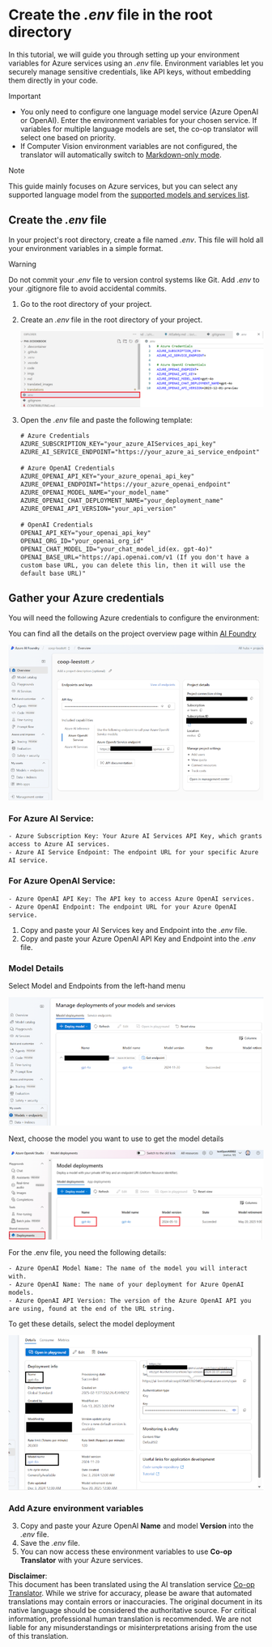<!--
CO_OP_TRANSLATOR_METADATA:
{
  "original_hash": "53c99ea0ead7a3500149d4bb96be5811",
  "translation_date": "2025-05-06T17:53:22+00:00",
  "source_file": "getting_started/command-line-guide/create-env-file.md",
  "language_code": "en"
}
-->
# Create the *.env* file in the root directory

In this tutorial, we will guide you through setting up your environment variables for Azure services using an *.env* file. Environment variables let you securely manage sensitive credentials, like API keys, without embedding them directly in your code.

> [!IMPORTANT]
> - You only need to configure one language model service (Azure OpenAI or OpenAI). Enter the environment variables for your chosen service. If variables for multiple language models are set, the co-op translator will select one based on priority.
> - If Computer Vision environment variables are not configured, the translator will automatically switch to [Markdown-only mode](./markdown-only-mode.md).

> [!NOTE]
> This guide mainly focuses on Azure services, but you can select any supported language model from the [supported models and services list](../README.md#-supported-models-and-services).

## Create the *.env* file

In your project's root directory, create a file named *.env*. This file will hold all your environment variables in a simple format.

> [!WARNING]
> Do not commit your *.env* file to version control systems like Git. Add *.env* to your .gitignore file to avoid accidental commits.

1. Go to the root directory of your project.

1. Create an *.env* file in the root directory of your project.

    ![Create *.env* file.](../../../../imgs/create-env.png)

1. Open the *.env* file and paste the following template:

    ```plaintext
    # Azure Credentials
    AZURE_SUBSCRIPTION_KEY="your_azure_AIServices_api_key"
    AZURE_AI_SERVICE_ENDPOINT="https://your_azure_ai_service_endpoint"

    # Azure OpenAI Credentials
    AZURE_OPENAI_API_KEY="your_azure_openai_api_key"
    AZURE_OPENAI_ENDPOINT="https://your_azure_openai_endpoint"
    AZURE_OPENAI_MODEL_NAME="your_model_name"
    AZURE_OPENAI_CHAT_DEPLOYMENT_NAME="your_deployment_name"
    AZURE_OPENAI_API_VERSION="your_api_version"

    # OpenAI Credentials
    OPENAI_API_KEY="your_openai_api_key"
    OPENAI_ORG_ID="your_openai_org_id"
    OPENAI_CHAT_MODEL_ID="your_chat_model_id(ex. gpt-4o)"
    OPENAI_BASE_URL="https://api.openai.com/v1 (If you don't have a custom base URL, you can delete this lin, then it will use the default base URL)"
    ```

## Gather your Azure credentials

You will need the following Azure credentials to configure the environment:

You can find all the details on the project overview page within [AI Foundry](https://ai.azure.com/build/overview)

![Foundry-overview](../../../../imgs/foundry-overview.png)

### For Azure AI Service:

    - Azure Subscription Key: Your Azure AI Services API Key, which grants access to Azure AI services.
    - Azure AI Service Endpoint: The endpoint URL for your specific Azure AI service.

### For Azure OpenAI Service:

    - Azure OpenAI API Key: The API key to access Azure OpenAI services.
    - Azure OpenAI Endpoint: The endpoint URL for your Azure OpenAI service.

1. Copy and paste your AI Services key and Endpoint into the *.env* file.
2. Copy and paste your Azure OpenAI API Key and Endpoint into the *.env* file.

### Model Details

Select Model and Endpoints from the left-hand menu

![FoundryModels](../../../../imgs/gpt-models.png)

Next, choose the model you want to use to get the model details

![ModelDetails](../../../../imgs/model-deployment-name.png)

For the .env file, you need the following details:

    - Azure OpenAI Model Name: The name of the model you will interact with.
    - Azure OpenAI Name: The name of your deployment for Azure OpenAI models.
    - Azure OpenAI API Version: The version of the Azure OpenAI API you are using, found at the end of the URL string.

To get these details, select the model deployment

![FoundryModelinfo](../../../../imgs/foundry-model-info.png)

### Add Azure environment variables

3. Copy and paste your Azure OpenAI **Name** and model **Version** into the *.env* file.
4. Save the *.env* file.
5. You can now access these environment variables to use **Co-op Translator** with your Azure services.

**Disclaimer**:  
This document has been translated using the AI translation service [Co-op Translator](https://github.com/Azure/co-op-translator). While we strive for accuracy, please be aware that automated translations may contain errors or inaccuracies. The original document in its native language should be considered the authoritative source. For critical information, professional human translation is recommended. We are not liable for any misunderstandings or misinterpretations arising from the use of this translation.